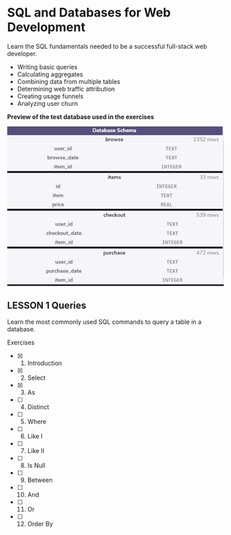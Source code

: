 # SQL and Databases for Web Development
Learn the SQL fundamentals needed to be a successful full-stack web developer.

- Writing basic queries
- Calculating aggregates
- Combining data from multiple tables
- Determining web traffic attribution
- Creating usage funnels
- Analyzing user churn

**Preview of the test database used in the exercises**

![Database screen](Database.JPG)


## LESSON 1 Queries

Learn the most commonly used SQL commands to query a table in a database.

Exercises

- [x] 1. Introduction

- [x] 2. Select

- [x] 3. As

- [ ] 4. Distinct

- [ ] 5. Where

- [ ] 6. Like I

- [ ] 7. Like II

- [ ] 8. Is Null

- [ ] 9. Between

- [ ] 10. And

- [ ] 11. Or

- [ ] 12. Order By